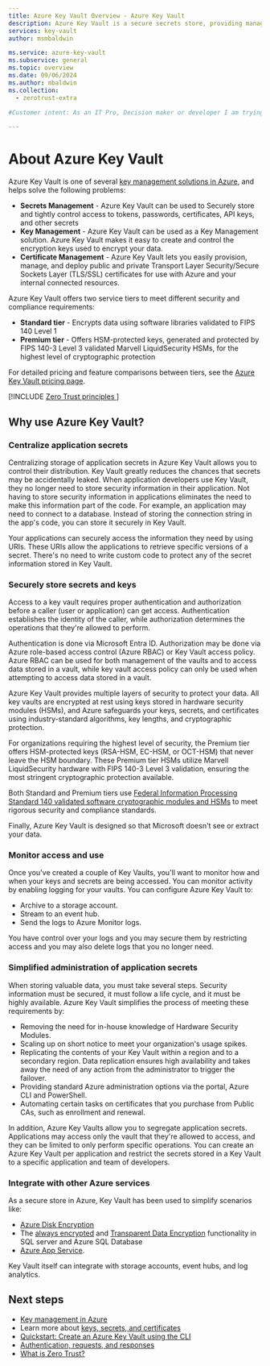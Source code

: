 ```yaml
---
title: Azure Key Vault Overview - Azure Key Vault
description: Azure Key Vault is a secure secrets store, providing management for secrets, keys, and certificates, all backed by Hardware Security Modules.
services: key-vault
author: msmbaldwin

ms.service: azure-key-vault
ms.subservice: general
ms.topic: overview
ms.date: 09/06/2024
ms.author: mbaldwin
ms.collection:
  - zerotrust-extra

#Customer intent: As an IT Pro, Decision maker or developer I am trying to learn what Key Vault is and if it offers anything that could be used in my organization.

---
```

# About Azure Key Vault

Azure Key Vault is one of several [key management solutions in Azure](/azure/security/fundamentals/key-management), and helps solve the following problems:

- **Secrets Management** - Azure Key Vault can be used to Securely store and tightly control access to tokens, passwords, certificates, API keys, and other secrets
- **Key Management** - Azure Key Vault can be used as a Key Management solution. Azure Key Vault makes it easy to create and control the encryption keys used to encrypt your data.
- **Certificate Management** - Azure Key Vault lets you easily provision, manage, and deploy public and private Transport Layer Security/Secure Sockets Layer (TLS/SSL) certificates for use with Azure and your internal connected resources.

Azure Key Vault offers two service tiers to meet different security and compliance requirements:

- **Standard tier** - Encrypts data using software libraries validated to FIPS 140 Level 1
- **Premium tier** - Offers HSM-protected keys, generated and protected by FIPS 140-3 Level 3 validated Marvell LiquidSecurity HSMs, for the highest level of cryptographic protection

For detailed pricing and feature comparisons between tiers, see the [Azure Key Vault pricing page](https://azure.microsoft.com/pricing/details/key-vault/).

[!INCLUDE [Zero Trust principles ](~/reusable-content/ce-skilling/azure/includes/security/zero-trust-principles-key-management.md)]

## Why use Azure Key Vault?

### Centralize application secrets

Centralizing storage of application secrets in Azure Key Vault allows you to control their distribution. Key Vault greatly reduces the chances that secrets may be accidentally leaked. When application developers use Key Vault, they no longer need to store security information in their application. Not having to store security information in applications eliminates the need to make this information part of the code. For example, an application may need to connect to a database. Instead of storing the connection string in the app's code, you can store it securely in Key Vault.

Your applications can securely access the information they need by using URIs. These URIs allow the applications to retrieve specific versions of a secret. There's no need to write custom code to protect any of the secret information stored in Key Vault.

### Securely store secrets and keys

Access to a key vault requires proper authentication and authorization before a caller (user or application) can get access. Authentication establishes the identity of the caller, while authorization determines the operations that they're allowed to perform.

Authentication is done via Microsoft Entra ID. Authorization may be done via Azure role-based access control (Azure RBAC) or Key Vault access policy. Azure RBAC can be used for both management of the vaults and to access data stored in a vault, while key vault access policy can only be used when attempting to access data stored in a vault.

Azure Key Vault provides multiple layers of security to protect your data. All key vaults are encrypted at rest using keys stored in hardware security modules (HSMs), and Azure safeguards your keys, secrets, and certificates using industry-standard algorithms, key lengths, and cryptographic protection.

For organizations requiring the highest level of security, the Premium tier offers HSM-protected keys (RSA-HSM, EC-HSM, or OCT-HSM) that never leave the HSM boundary. These Premium tier HSMs utilize Marvell LiquidSecurity hardware with FIPS 140-3 Level 3 validation, ensuring the most stringent cryptographic protection available.

Both Standard and Premium tiers use [Federal Information Processing Standard 140 validated software cryptographic modules and HSMs](/azure/key-vault/keys/about-keys#compliance) to meet rigorous security and compliance standards.

Finally, Azure Key Vault is designed so that Microsoft doesn't see or extract your data.

### Monitor access and use

Once you've created a couple of Key Vaults, you'll want to monitor how and when your keys and secrets are being accessed. You can monitor activity by enabling logging for your vaults. You can configure Azure Key Vault to:

- Archive to a storage account.
- Stream to an event hub.
- Send the logs to Azure Monitor logs.

You have control over your logs and you may secure them by restricting access and you may also delete logs that you no longer need.

### Simplified administration of application secrets

When storing valuable data, you must take several steps. Security information must be secured, it must follow a life cycle, and it must be highly available. Azure Key Vault simplifies the process of meeting these requirements by:

- Removing the need for in-house knowledge of Hardware Security Modules.
- Scaling up on short notice to meet your organization's usage spikes.
- Replicating the contents of your Key Vault within a region and to a secondary region. Data replication ensures high availability and takes away the need of any action from the administrator to trigger the failover.
- Providing standard Azure administration options via the portal, Azure CLI and PowerShell.
- Automating certain tasks on certificates that you purchase from Public CAs, such as enrollment and renewal.

In addition, Azure Key Vaults allow you to segregate application secrets. Applications may access only the vault that they're allowed to access, and they can be limited to only perform specific operations. You can create an Azure Key Vault per application and restrict the secrets stored in a Key Vault to a specific application and team of developers.

### Integrate with other Azure services

As a secure store in Azure, Key Vault has been used to simplify scenarios like:
-  [Azure Disk Encryption](/azure/security/fundamentals/encryption-overview)
-  The [always encrypted](/sql/relational-databases/security/encryption/always-encrypted-database-engine) and [Transparent Data Encryption](/sql/relational-databases/security/encryption/transparent-data-encryption) functionality in SQL server and Azure SQL Database
- [Azure App Service](/azure/app-service/configure-ssl-certificate).

Key Vault itself can integrate with storage accounts, event hubs, and log analytics.

## Next steps
- [Key management in Azure](/azure/security/fundamentals/key-management)
- Learn more about [keys, secrets, and certificates](about-keys-secrets-certificates.md)
- [Quickstart: Create an Azure Key Vault using the CLI](../secrets/quick-create-cli.md)
- [Authentication, requests, and responses](../general/authentication-requests-and-responses.md)
- [What is Zero Trust?](/security/zero-trust/zero-trust-overview)
